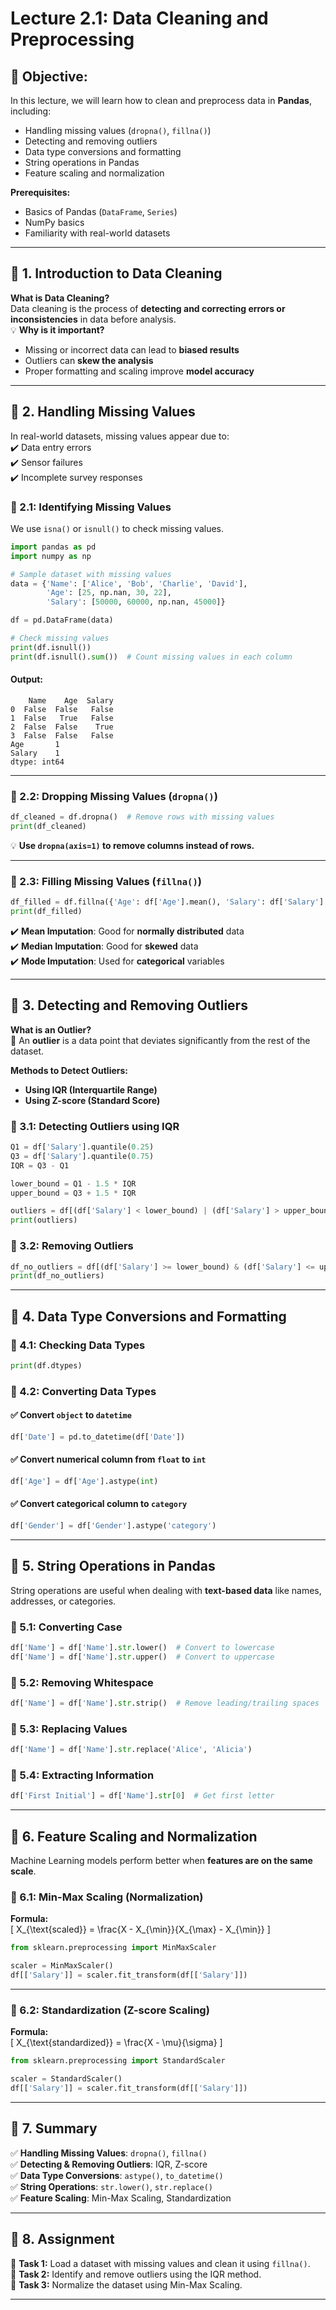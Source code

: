 # **Lecture 2.1: Data Cleaning and Preprocessing**  
## **📌 Objective:**  
In this lecture, we will learn how to clean and preprocess data in **Pandas**, including:  
- Handling missing values (`dropna()`, `fillna()`)  
- Detecting and removing outliers  
- Data type conversions and formatting  
- String operations in Pandas  
- Feature scaling and normalization  

**Prerequisites:**  
- Basics of Pandas (`DataFrame`, `Series`)  
- NumPy basics  
- Familiarity with real-world datasets  

---

## **🔹 1. Introduction to Data Cleaning**  
**What is Data Cleaning?**  
Data cleaning is the process of **detecting and correcting errors or inconsistencies** in data before analysis.  
💡 **Why is it important?**  
- Missing or incorrect data can lead to **biased results**  
- Outliers can **skew the analysis**  
- Proper formatting and scaling improve **model accuracy**  

---

## **🔹 2. Handling Missing Values**  
In real-world datasets, missing values appear due to:  
✔️ Data entry errors  
✔️ Sensor failures  
✔️ Incomplete survey responses  

### **🔹 2.1: Identifying Missing Values**  
We use `isna()` or `isnull()` to check missing values.  
```python
import pandas as pd
import numpy as np

# Sample dataset with missing values
data = {'Name': ['Alice', 'Bob', 'Charlie', 'David'],
        'Age': [25, np.nan, 30, 22],
        'Salary': [50000, 60000, np.nan, 45000]}

df = pd.DataFrame(data)

# Check missing values
print(df.isnull())  
print(df.isnull().sum())  # Count missing values in each column
```

#### **Output:**
```
    Name    Age  Salary
0  False  False   False
1  False   True   False
2  False  False    True
3  False  False   False
Age       1
Salary    1
dtype: int64
```

---

### **🔹 2.2: Dropping Missing Values (`dropna()`)**  
```python
df_cleaned = df.dropna()  # Remove rows with missing values
print(df_cleaned)
```

💡 **Use `dropna(axis=1)` to remove columns instead of rows.**  

---

### **🔹 2.3: Filling Missing Values (`fillna()`)**  
```python
df_filled = df.fillna({'Age': df['Age'].mean(), 'Salary': df['Salary'].median()})
print(df_filled)
```
✔️ **Mean Imputation**: Good for **normally distributed** data  
✔️ **Median Imputation**: Good for **skewed** data  
✔️ **Mode Imputation**: Used for **categorical** variables  

---

## **🔹 3. Detecting and Removing Outliers**  
**What is an Outlier?**  
📌 An **outlier** is a data point that deviates significantly from the rest of the dataset.  

**Methods to Detect Outliers:**  
- **Using IQR (Interquartile Range)**
- **Using Z-score (Standard Score)**

### **🔹 3.1: Detecting Outliers using IQR**
```python
Q1 = df['Salary'].quantile(0.25)
Q3 = df['Salary'].quantile(0.75)
IQR = Q3 - Q1

lower_bound = Q1 - 1.5 * IQR
upper_bound = Q3 + 1.5 * IQR

outliers = df[(df['Salary'] < lower_bound) | (df['Salary'] > upper_bound)]
print(outliers)
```

### **🔹 3.2: Removing Outliers**
```python
df_no_outliers = df[(df['Salary'] >= lower_bound) & (df['Salary'] <= upper_bound)]
print(df_no_outliers)
```

---

## **🔹 4. Data Type Conversions and Formatting**  
### **🔹 4.1: Checking Data Types**
```python
print(df.dtypes)
```

### **🔹 4.2: Converting Data Types**
#### ✅ Convert `object` to `datetime`
```python
df['Date'] = pd.to_datetime(df['Date'])
```
#### ✅ Convert numerical column from `float` to `int`
```python
df['Age'] = df['Age'].astype(int)
```
#### ✅ Convert categorical column to `category`
```python
df['Gender'] = df['Gender'].astype('category')
```

---

## **🔹 5. String Operations in Pandas**
String operations are useful when dealing with **text-based data** like names, addresses, or categories.

### **🔹 5.1: Converting Case**
```python
df['Name'] = df['Name'].str.lower()  # Convert to lowercase
df['Name'] = df['Name'].str.upper()  # Convert to uppercase
```

### **🔹 5.2: Removing Whitespace**
```python
df['Name'] = df['Name'].str.strip()  # Remove leading/trailing spaces
```

### **🔹 5.3: Replacing Values**
```python
df['Name'] = df['Name'].str.replace('Alice', 'Alicia')
```

### **🔹 5.4: Extracting Information**
```python
df['First Initial'] = df['Name'].str[0]  # Get first letter
```

---

## **🔹 6. Feature Scaling and Normalization**
Machine Learning models perform better when **features are on the same scale**.

### **🔹 6.1: Min-Max Scaling (Normalization)**
**Formula:**  
\[
X_{\text{scaled}} = \frac{X - X_{\min}}{X_{\max} - X_{\min}}
\]
```python
from sklearn.preprocessing import MinMaxScaler

scaler = MinMaxScaler()
df[['Salary']] = scaler.fit_transform(df[['Salary']])
```

---

### **🔹 6.2: Standardization (Z-score Scaling)**
**Formula:**  
\[
X_{\text{standardized}} = \frac{X - \mu}{\sigma}
\]
```python
from sklearn.preprocessing import StandardScaler

scaler = StandardScaler()
df[['Salary']] = scaler.fit_transform(df[['Salary']])
```

---

## **🔹 7. Summary**  
✅ **Handling Missing Values**: `dropna()`, `fillna()`  
✅ **Detecting & Removing Outliers**: IQR, Z-score  
✅ **Data Type Conversions**: `astype()`, `to_datetime()`  
✅ **String Operations**: `str.lower()`, `str.replace()`  
✅ **Feature Scaling**: Min-Max Scaling, Standardization  

---

## **🔹 8. Assignment**  
📌 **Task 1:** Load a dataset with missing values and clean it using `fillna()`.  
📌 **Task 2:** Identify and remove outliers using the IQR method.  
📌 **Task 3:** Normalize the dataset using Min-Max Scaling.  

---
